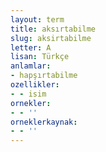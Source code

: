 ```yaml
---
layout: term
title: aksırtabilme
slug: aksirtabilme
letter: A
lisan: Türkçe
anlamlar:
- hapşırtabilme
ozellikler:
- - isim
ornekler:
- - ''
orneklerkaynak:
- - ''
---
```

